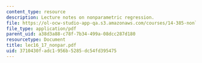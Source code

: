 ```yaml
---
content_type: resource
description: Lecture notes on nonparametric regression.
file: https://ol-ocw-studio-app-qa.s3.amazonaws.com/courses/14-385-nonlinear-econometric-analysis-fall-2007/3710430fadc1956b5285dc54fd395475_lec16_17_nonpar.pdf
file_type: application/pdf
parent_uid: a38d3a88-c78f-7b34-499a-08dcc287d180
resourcetype: Document
title: lec16_17_nonpar.pdf
uid: 3710430f-adc1-956b-5285-dc54fd395475
---
```

